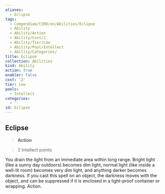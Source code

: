 ```yaml
---
aliases:
  - Eclipse
tags:
  - Compendium/CSRD/en/Abilities/Eclipse
  - Ability
  - Ability/Action
  - Ability/Cost/2
  - Ability/Tier/Low
  - Ability/Pool/Intellect
  - Ability/Categories/
title: Eclipse
collection: Abilities
kind: Ability
action: true
enabler: false
cost: '2'
tier: Low
pools:
  - Intellect
categories:
  - ''
id: Eclipse
---
```

## Eclipse    
>**Action**    
>2 Intellect points  
    
You drain the light from an immediate area within long range. Bright light (like a sunny day outdoors) becomes dim light, normal light (like inside a well-lit room) becomes very dim light, and anything darker becomes darkness. If you cast this spell on an object, the darkness moves with the object, and can be suppressed if it is enclosed in a light-proof container or wrapping. Action.  
